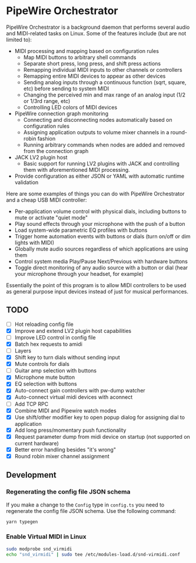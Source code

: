 # PipeWire Orchestrator

PipeWire Orchestrator is a background daemon that performs several audio and MIDI-related
tasks on Linux. Some of the features include (but are not limited to):

- MIDI processing and mapping based on configuration rules
  - Map MIDI buttons to arbitrary shell commands
  - Separate short press, long press, and shift press actions
  - Remapping individual MIDI inputs to other channels or controllers
  - Remapping entire MIDI devices to appear as other devices
  - Sending analog inputs through a continuous function (sqrt, square, etc) before
    sending to system MIDI
  - Changing the perceived min and max range of an analog input (1/2 or 1/3rd range,
    etc)
  - Controlling LED colors of MIDI devices
- PipeWire connection graph monitoring
  - Connecting and disconnecting nodes automatically based on configuration rules
  - Assigning application outputs to volume mixer channels in a round-robin fashion
  - Running arbitrary commands when nodes are added and removed from the connection
    graph
- JACK LV2 plugin host
  - Basic support for running LV2 plugins with JACK and controlling them with
    aforementioned MIDI processing.
- Provide configuration as either JSON or YAML with automatic runtime validation

Here are some examples of things you can do with PipeWire Orchestrator and a cheap USB
MIDI controller:

- Per-application volume control with physical dials, including buttons to mute or
  activate "quiet mode"
- Play sound effects through your microphone with the push of a button
- Load system-wide parametric EQ profiles with buttons
- Trigger home automation events with buttons or dials (turn on/off or dim lights with
  MIDI)
- Globally mute audio sources regardless of which applications are using them
- Control system media Play/Pause Next/Previous with hardware buttons
- Toggle direct monitoring of any audio source with a button or dial (hear your
  microphone through your headset, for example)

Essentially the point of this program is to allow MIDI controllers to be used as general
purpose input devices instead of just for musical performances.

## TODO

- [ ] Hot reloading config file
- [x] Improve and extend LV2 plugin host capabilities
- [ ] Improve LED control in config file
- [x] Batch hex requests to amidi
- [ ] Layers
- [x] Shift key to turn dials without sending input
- [x] Mute controls for dials
- [ ] Guitar amp selection with buttons
- [x] Microphone mute button
- [x] EQ selection with buttons
- [x] Auto-connect gain controllers with pw-dump watcher
- [x] Auto-connect virtual midi devices with aconnect
- [ ] Add TCP RPC
- [x] Combine MIDI and Pipewire watch modes
- [x] Use shift/other modifier key to open popup dialog for assigning dial to application
- [x] Add long press/momentary push functionality
- [x] Request parameter dump from midi device on startup (not supported on current
      hardware)
- [x] Better error handling besides "it's wrong"
- [x] Round robin mixer channel assignment

## Development

### Regenerating the config file JSON schema

If you make a change to the `Config` type in `config.ts` you need to regenerate the
config file JSON schema. Use the following command:

```bash
yarn typegen
```

### Enable Virtual MIDI in Linux

```bash
sudo modprobe snd_virmidi
echo "snd_virmidi" | sudo tee /etc/modules-load.d/snd-virmidi.conf
```
